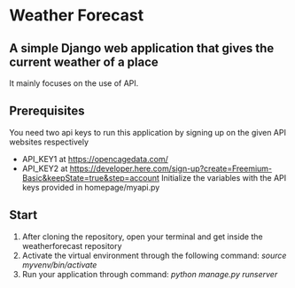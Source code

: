 # Weather Forecast
## A simple Django web application that gives the current weather of a place 
It mainly focuses on the use of API.


## Prerequisites 
You need two api keys to run this application by signing up on the given API websites respectively 
* API_KEY1 at https://opencagedata.com/
* API_KEY2 at https://developer.here.com/sign-up?create=Freemium-Basic&keepState=true&step=account
Initialize the variables with the API keys provided in homepage/myapi.py


## Start
1. After cloning the repository, open your terminal and get inside the weatherforecast repository
2. Activate the virtual environment through the following command:
    _source myvenv/bin/activate_
3. Run your application through command:
    _python manage.py runserver_
